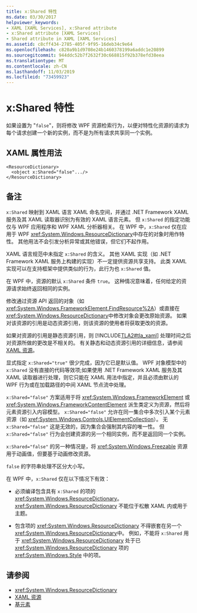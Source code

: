 ```yaml
---
title: x:Shared 特性
ms.date: 03/30/2017
helpviewer_keywords:
- XAML [XAML Services], x:Shared attribute
- x:Shared attribute [XAML Services]
- Shared attribute in XAML [XAML Services]
ms.assetid: c8cff434-2785-405f-9f95-16deb34c9e64
ms.openlocfilehash: c820a9b1d9708e24b1460378199a6addc1e20899
ms.sourcegitcommit: 944ddc52b7f2632f30c668815f92b378efd38eea
ms.translationtype: MT
ms.contentlocale: zh-CN
ms.lasthandoff: 11/03/2019
ms.locfileid: "73459923"
---
```

# <a name="xshared-attribute"></a>x:Shared 特性
如果设置为 "`false`"，则将修改 WPF 资源检索行为，以便对特性化资源的请求为每个请求创建一个新的实例，而不是为所有请求共享同一个实例。  
  
## <a name="xaml-attribute-usage"></a>XAML 属性用法  
  
```xaml  
<ResourceDictionary>  
  <object x:Shared="false".../>  
</ResourceDictionary>  
```  
  
## <a name="remarks"></a>备注  
 `x:Shared` 映射到 XAML 语言 XAML 命名空间，并通过 .NET Framework XAML 服务及其 XAML 读取器识别为有效的 XAML 语言元素。 但 `x:Shared` 的指定功能仅与 WPF 应用程序和 WPF XAML 分析器相关。 在 WPF 中，`x:Shared` 仅在应用于 WPF <xref:System.Windows.ResourceDictionary>中存在的对象时用作特性。 其他用法不会引发分析异常或其他错误，但它们不起作用。  
  
 XAML 语言规范中未指定 `x:Shared` 的含义。 其他 XAML 实现（如 .NET Framework XAML 服务上构建的实现）不一定提供资源共享支持。 此类 XAML 实现可以在支持框架中提供类似的行为，此行为也 `x:Shared` 值。  
  
 在 WPF 中，资源的默认 `x:Shared` 条件 `true`。 这种情况意味着，任何给定的资源请求始终返回相同的实例。  
  
 修改通过资源 API 返回的对象（如 <xref:System.Windows.FrameworkElement.FindResource%2A>）或直接在 <xref:System.Windows.ResourceDictionary>中修改对象会更改原始资源。 如果对该资源的引用是动态资源引用，则该资源的使用者将获取更改的资源。  
  
 如果对资源的引用是静态资源引用，则 [!INCLUDE[TLA2#tla_xaml](../../../includes/tla2sharptla-xaml-md.md)] 处理时间之后对资源所做的更改是不相关的。 有关静态和动态资源引用的详细信息，请参阅[XAML 资源](../../desktop-wpf/fundamentals/xaml-resources-define.md)。  
  
 显式指定 `x:Shared="true"` 很少完成，因为它已是默认值。 WPF 对象模型中的 `x:Shared` 没有直接的代码等效项;如果使用 .NET Framework XAML 服务及其 XAML 读取器进行处理，则它只能在 XAML 用法中指定，并且必须由默认的 WPF 行为或在加载路径的中间 XAML 节点流中处理。  
  
 `x:Shared="false"` 方案适用于将 <xref:System.Windows.FrameworkElement> 或 <xref:System.Windows.FrameworkContentElement> 派生类定义为资源，然后将元素资源引入内容模型。 `x:Shared="false"` 允许在同一集合中多次引入某个元素资源（如 <xref:System.Windows.Controls.UIElementCollection>）。 无 `x:Shared="false"` 这是无效的，因为集合会强制其内容的唯一性。 但 `x:Shared="false"` 行为会创建资源的另一个相同实例，而不是返回同一个实例。  
  
 `x:Shared="false"` 的另一种情况是，将 <xref:System.Windows.Freezable> 资源用于动画值，但要基于动画修改资源。  
  
 `false` 的字符串处理不区分大小写。  
  
 在 WPF 中，`x:Shared` 仅在以下情况下有效：  
  
- 必须编译包含具有 `x:Shared` 的项的 <xref:System.Windows.ResourceDictionary>。 <xref:System.Windows.ResourceDictionary> 不能位于松散 XAML 内或用于主题。  
  
- 包含项的 <xref:System.Windows.ResourceDictionary> 不得嵌套在另一个 <xref:System.Windows.ResourceDictionary>中。 例如，不能将 `x:Shared` 用于 <xref:System.Windows.ResourceDictionary> 处于已 <xref:System.Windows.ResourceDictionary> 项的 <xref:System.Windows.Style> 中的项。  
  
## <a name="see-also"></a>请参阅

- <xref:System.Windows.ResourceDictionary>
- [XAML 资源](../../desktop-wpf/fundamentals/xaml-resources-define.md)
- [基元素](../wpf/advanced/base-elements.md)
